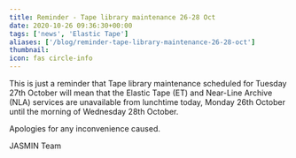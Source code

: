 ```yaml
---
title: Reminder - Tape library maintenance 26-28 Oct
date: 2020-10-26 09:36:30+00:00
tags: ['news', 'Elastic Tape']
aliases: ['/blog/reminder-tape-library-maintenance-26-28-oct']
thumbnail: 
icon: fas circle-info
---
```


This is just a reminder that Tape library maintenance scheduled for Tuesday 27th October will mean that the Elastic Tape (ET) and Near-Line Archive (NLA) services are unavailable from lunchtime today, Monday 26th October until the morning of Wednesday 28th October.


Apologies for any inconvenience caused.


JASMIN Team



